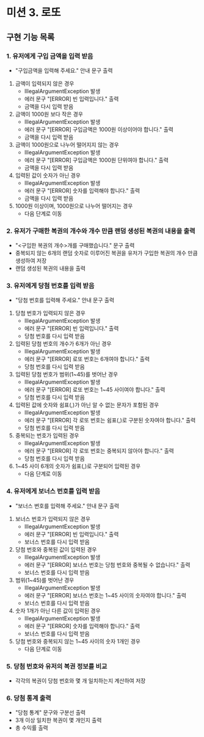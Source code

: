 # 미션 3. 로또


## 구현 기능 목록

### 1. 유저에게 구입 금액을 입력 받음
- "구입금액을 입력해 주세요." 안내 문구 출력
1. 금액이 입력되지 않은 경우
    - IllegalArgumentException 발생
    - 에러 문구 "[ERROR] 빈 입력입니다." 출력
    - 금액을 다시 입력 받음
2. 금액이 1000원 보다 작은 경우
    - IllegalArgumentException 발생
    - 에러 문구 "[ERROR] 구입금액은 1000원 이상이어야 합니다." 출력
    - 금액을 다시 입력 받음
3. 금액이 1000원으로 나누어 떨어지지 않는 경우
    - IllegalArgumentException 발생
    - 에러 문구 "[ERROR] 구입금액은 1000원 단위여야 합니다." 출력
    - 금액을 다시 입력 받음
4. 입력된 값이 숫자가 아닌 경우
    - IllegalArgumentException 발생
    - 에러 문구 "[ERROR] 숫자를 입력해야 합니다." 출력
    - 금액을 다시 입력 받음
5. 1000원 이상이며, 1000원으로 나누어 떨어지는 경우
    - 다음 단계로 이동

### 2. 유저가 구매한 복권의 개수와 개수 만큼 랜덤 생성된 복권의 내용을 출력
- "<구입한 복권의 개수>개를 구매했습니다." 문구 출력
- 중복되지 않는 6개의 랜덤 숫자로 이루어진 복권을 유저가 구입한 복권의 개수 만큼 생성하여 저장
- 랜덤 생성된 복권의 내용을 출력

### 3. 유저에게 당첨 번호를 입력 받음
- "당첨 번호를 입력해 주세요." 안내 문구 출력
1. 당첨 번호가 입력되지 않은 경우
    - IllegalArgumentException 발생
    - 에러 문구 "[ERROR] 빈 입력입니다." 출력
    - 당첨 번호를 다시 입력 받음
2. 입력된 당첨 번호의 개수가 6개가 아닌 경우
    - IllegalArgumentException 발생
    - 에러 문구 "[ERROR] 로또 번호는 6개여야 합니다." 출력
    - 당첨 번호를 다시 입력 받음
3. 입력된 당첨 번호가 범위(1~45)를 벗어난 경우
    - IllegalArgumentException 발생
    - 에러 문구 "[ERROR] 로또 번호는 1~45 사이여야 합니다." 출력
    - 당첨 번호를 다시 입력 받음
4. 입력된 값에 숫자와 쉼표(,)가 아닌 알 수 없는 문자가 포함된 경우
    - IllegalArgumentException 발생
    - 에러 문구 "[ERROR] 각 로또 번호는 쉼표(,)로 구분된 숫자여야 합니다." 출력
    - 당첨 번호를 다시 입력 받음
5. 중복되는 번호가 입력된 경우
    - IllegalArgumentException 발생
    - 에러 문구 "[ERROR] 각 로또 번호는 중복되지 않아야 합니다." 출력
    - 당첨 번호를 다시 입력 받음
6. 1~45 사이 6개의 숫자가 쉼표(,)로 구분되어 입력된 경우
    - 다음 단계로 이동

### 4. 유저에게 보너스 번호를 입력 받음
- "보너스 번호를 입력해 주세요." 안내 문구 출력
1. 보너스 번호가 입력되지 않은 경우
    - IllegalArgumentException 발생
    - 에러 문구 "[ERROR] 빈 입력입니다." 출력
    - 보너스 번호를 다시 입력 받음
2. 당첨 번호와 중복된 값이 입력된 경우
    - IllegalArgumentException 발생
    - 에러 문구 "[ERROR] 보너스 번호는 당첨 번호와 중복될 수 없습니다." 출력
    - 보너스 번호를 다시 입력 받음
3. 범위(1~45)를 벗어난 경우
    - IllegalArgumentException 발생
    - 에러 문구 "[ERROR] 보너스 번호는 1~45 사이의 숫자여야 합니다." 출력
    - 보너스 번호를 다시 입력 받음
4. 숫자 1개가 아닌 다른 값이 입력된 경우
    - IllegalArgumentException 발생
    - 에러 문구 "[ERROR] 숫자를 입력해야 합니다." 출력
    - 보너스 번호를 다시 입력 받음
5. 당첨 번호와 중복되지 않는 1~45 사이의 숫자 1개인 경우
    - 다음 단계로 이동

### 5. 당첨 번호와 유저의 복권 정보를 비교
- 각각의 복권이 당첨 번호와 몇 개 일치하는지 계산하여 저장

### 6. 당첨 통계 출력
- "당첨 통계" 문구와 구분선 출력
- 3개 이상 일치한 복권이 몇 개인지 출력
- 총 수익률 출력

